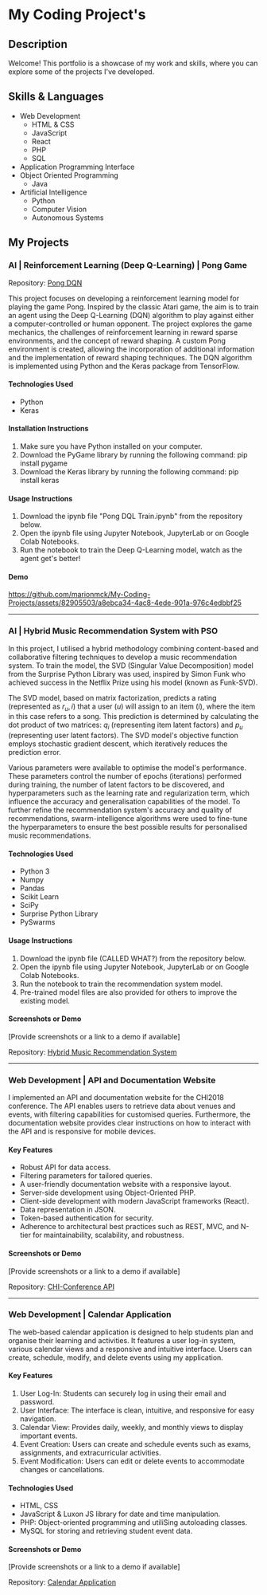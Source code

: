 
# My Coding Project's

## Description

Welcome! This portfolio is a showcase of my work and skills, where you can explore some of the projects I've developed.

## Skills & Languages

- Web Development 
    - HTML & CSS
    - JavaScript
    - React
    - PHP
    - SQL
- Application Programming Interface
- Object Oriented Programming
    - Java  
- Artificial Intelligence 
    - Python 
    - Computer Vision
    - Autonomous Systems

## My Projects

### AI | Reinforcement Learning (Deep Q-Learning) | Pong Game

Repository: [Pong DQN](https://github.com/marionmck/deep-q-learning-pong)

This project focuses on developing a reinforcement learning model for playing the game Pong. Inspired by the classic Atari game, the aim is to train an agent using the Deep Q-Learning (DQN) algorithm to play against either a computer-controlled or human opponent. The project explores the game mechanics, the challenges of reinforcement learning in reward sparse environments, and the concept of reward shaping. A custom Pong environment is created, allowing the incorporation of additional information and the implementation of reward shaping techniques. The DQN algorithm is implemented using Python and the Keras package from TensorFlow.

#### Technologies Used

- Python
- Keras

#### Installation Instructions

1. Make sure you have Python installed on your computer.
2. Download the PyGame library by running the following command: pip install pygame
3. Download the Keras library by running the following command: pip install keras

#### Usage Instructions

1. Download the ipynb file "Pong DQL Train.ipynb" from the repository below.
2. Open the ipynb file using Jupyter Notebook, JupyterLab or on Google Colab Notebooks.
3. Run the notebook to train the Deep Q-Learning model, watch as the agent get's better!

#### Demo

https://github.com/marionmck/My-Coding-Projects/assets/82905503/a8ebca34-4ac8-4ede-901a-976c4edbbf25

---

### AI | Hybrid Music Recommendation System with PSO

In this project, I utilised a hybrid methodology combining content-based and collaborative filtering techniques to develop a music recommendation system. To train the model, the SVD (Singular Value Decomposition) model from the Surprise Python Library was used, inspired by Simon Funk who achieved success in the Netflix Prize using his model (known as Funk-SVD).

The SVD model, based on matrix factorization, predicts a rating (represented as $r_u, i$) that a user ($u$) will assign to an item ($i$), where the item in this case refers to a song. This prediction is determined by calculating the dot product of two matrices: $q_i$ (representing item latent factors) and $p_u$ (representing user latent factors). The SVD model's objective function employs stochastic gradient descent, which iteratively reduces the prediction error.

Various parameters were available to optimise the model's performance. These parameters control the number of epochs (iterations) performed during training, the number of latent factors to be discovered, and hyperparameters such as the learning rate and regularization term, which influence the accuracy and generalisation capabilities of the model. To further refine the recommendation system's accuracy and quality of recommendations, swarm-intelligence algorithms were used to fine-tune the hyperparameters to ensure the best possible results for personalised music recommendations.

#### Technologies Used

- Python 3
- Numpy
- Pandas
- Scikit Learn
- SciPy
- Surprise Python Library 
- PySwarms

#### Usage Instructions

1. Download the ipynb file (CALLED WHAT?) from the repository below.
2. Open the ipynb file using Jupyter Notebook, JupyterLab or on Google Colab Notebooks.
3. Run the notebook to train the recommendation system model.
4. Pre-trained model files are also provided for others to improve the existing model.

#### Screenshots or Demo

[Provide screenshots or a link to a demo if available]

Repository: [Hybrid Music Recommendation System](https://github.com/marionmck/hybrid-music-recommendation-system)

---

### Web Development | API and Documentation Website

I implemented an API and documentation website for the CHI2018 conference. The API enables users to retrieve data about venues and events, with filtering capabilities for customised queries. Furthermore, the documentation website provides clear instructions on how to interact with the API and is responsive for mobile devices.

#### Key Features

- Robust API for data access.
- Filtering parameters for tailored queries.
- A user-friendly documentation website with a responsive layout.
- Server-side development using Object-Oriented PHP.
- Client-side development with modern JavaScript frameworks (React).
- Data representation in JSON.
- Token-based authentication for security.
- Adherence to architectural best practices such as REST, MVC, and N-tier for maintainability, scalability, and robustness.

#### Screenshots or Demo

[Provide screenshots or a link to a demo if available]

Repository: [CHI-Conference API](https://github.com/marionmck/api-chi-conference)

---

### Web Development | Calendar Application

The web-based calendar application is designed to help students plan and organise their learning and activities. It features a user log-in system, various calendar views and a responsive and intuitive interface. Users can create, schedule, modify, and delete events using my application.

#### Key Features

1. User Log-In: Students can securely log in using their email and password.
2. User Interface: The interface is clean, intuitive, and responsive for easy navigation.
3. Calendar View: Provides daily, weekly, and monthly views to display important events.
4. Event Creation: Users can create and schedule events such as exams, assignments, and extracurricular activities.
5. Event Modification: Users can edit or delete events to accommodate changes or cancellations.

#### Technologies Used

- HTML, CSS
- JavaScript & Luxon JS library for date and time manipulation.
- PHP: Object-oriented programming and utiliSing autoloading classes.
- MySQL for storing and retrieving student event data.

#### Screenshots or Demo

[Provide screenshots or a link to a demo if available]

Repository: [Calendar Application](https://github.com/marionmck/calendar-app)
